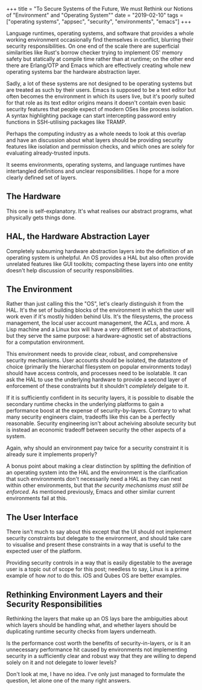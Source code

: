 +++
title = "To Secure Systems of the Future, We must Rethink our Notions of \"Environment\" and \"Operating System\""
date = "2019-02-10"
tags = ["operating systems", "appsec", "security", "environments", "emacs"]
+++

Language runtimes, operating systems, and software that provides a whole
working environment occasionally find themselves in conflict, blurring their
security responsibilities. On one end of the scale there are superficial similarities
like Rust's borrow checker trying to implement OS' memory safety but statically
at compile time rather than at runtime; on the other end there are Erlang/OTP and
Emacs which are effectively creating whole new operating systems bar the
hardware abstraction layer.

Sadly, a lot of these systems are not designed to be operating systems but are
treated as such by their users. Emacs is supposed to be a text editor but often
becomes the environment in which its users live, but it's poorly suited for that
role as its text editor origins means it doesn't contain even basic security
features that people expect of modern OSes like process isolation. A syntax
highlighting package can start intercepting password entry functions in
SSH-utilising packages like TRAMP.

Perhaps the computing industry as a whole needs to look at this overlap and have
an discussion about what layers should be providing security features like
isolation and permission checks, and which ones are solely for evaluating
already-trusted inputs.

It seems environments, operating systems, and language runtimes have intertangled
definitions and unclear responsibilities. I hope for a more clearly defined set
of layers.

## The Hardware

This one is self-explanatory. It's what realises our abstract programs, what
physically gets things done.

## HAL, the Hardware Abstraction Layer

Completely subsuming hardware abstraction layers into the definition of
an operating system is unhelpful. An OS provides a HAL but also often provide
unrelated features like GUI toolkits; compacting these layers into one entity
doesn't help discussion of security responsibilities.

## The Environment

Rather than just calling this the "OS", let's clearly distinguish it from the
HAL. It's the set of building blocks of the environment in which the user will
work even if it's mostly hidden behind UIs. It's the filesystems, the process
management, the local user account management, the ACLs, and more. A Lisp
machine and a Linux box will have a very different set of abstractions, but they
serve the same purpose: a hardware-agnostic set of abstractions for a
computation environment.

This environment needs to provide clear, robust, and comprehensive security
mechanisms. User accounts should be isolated, the datastore of choice (primarily
the hierarchal filesystem on popular environments today) should have access
controls, and processes need to be isolatable. It can ask the HAL to use
the underlying hardware to provide a second layer of enforcement of these
constraints but it shouldn't _completely_ delgate to it.

If it is sufficiently confident in its security layers, it is possible to
disable the secondary runtime checks in the underlying platforms to gain a
performance boost at the expense of security-by-layers. Contrary to what many
security engineers claim, tradeoffs like this can be a perfectly reasonable.
Security engineering isn't about acheiving absolute security but is instead an
economic tradeoff between security the other aspects of a system.

Again, why should an environment pay twice for a security constraint it is
already sure it implements properly?

A bonus point about making a clear distinction by splitting the definition of an
operating system into the HAL and the environment is the clarification that
such environments don't necessarily need a HAL as they can nest within other
environments, but that _the security mechanisms must still be enforced_.  As
mentioned previously, Emacs and other similar current environments fail at this.

## The User Interface

There isn't much to say about this except that the UI should not implement
security constraints but delegate to the environment, and should take care to
visualise and present these constraints in a way that is useful to the expected
user of the platform.

Providing security controls in a way that is easily digestable to the average
user is a topic out of scope for this post; needless to say, Linux is a prime
example of how _not_ to do this. iOS and Qubes OS are better examples.

## Rethinking Environment Layers and their Security Responsibilities

Rethinking the layers that make up an OS lays bare the ambiguities about which
layers should be handling what, and whether layers should be duplicating runtime
security checks from layers underneath.

Is the performance cost worth the benefits of security-in-layers, or is it an
unnecessary performance hit caused by environments not implementing security in
a sufficiently clear and robust way that they are willing to depend solely on it
and not delegate to lower levels?

Don't look at me, I have no idea. I've only just managed to formulate the
question, let alone one of the many right answers.

